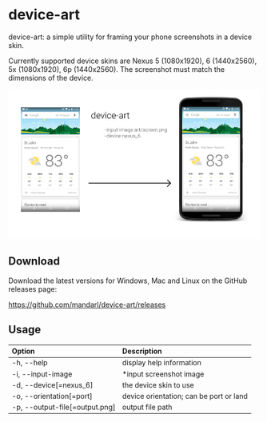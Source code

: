 # device-art
device-art: a simple utility for framing your phone screenshots in a device skin.

Currently supported device skins are Nexus 5 (1080x1920), 6 (1440x2560), 5x (1080x1920), 6p (1440x2560).
The screenshot must match the dimensions of the device.

![enter image description here](https://raw.githubusercontent.com/mandarl/device-art/master/art/screenshot.jpg)

## Download
Download the latest versions for Windows, Mac and Linux on the GitHub releases page:

https://github.com/mandarl/device-art/releases
## Usage

Option | Description |
:--- | :--- |
-h, --help | display help information |
-i, --input-image | *input screenshot image |
-d, --device[=nexus_6] | the device skin to use |
-o, --orientation[=port] | device orientation; can be port or land |
-p, --output-file[=output.png] | output file path |
